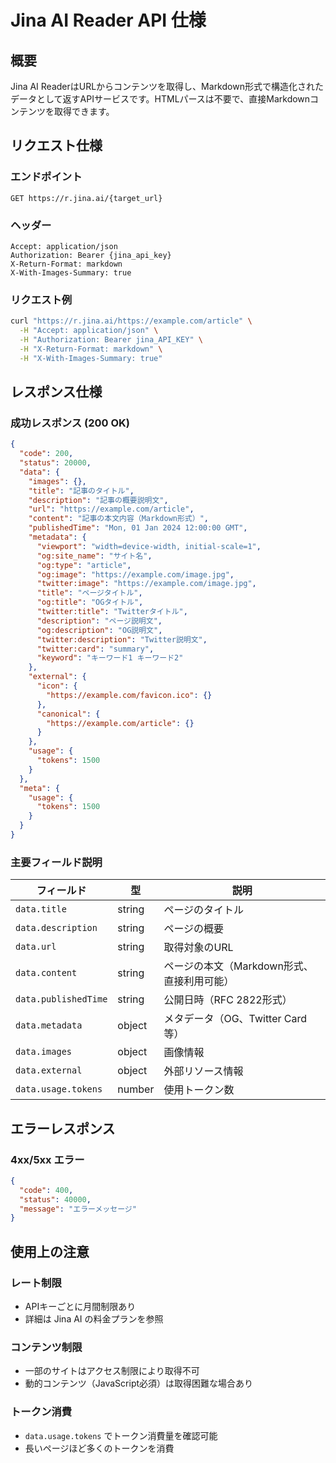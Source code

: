 # Jina AI Reader API 仕様

## 概要
Jina AI ReaderはURLからコンテンツを取得し、Markdown形式で構造化されたデータとして返すAPIサービスです。HTMLパースは不要で、直接Markdownコンテンツを取得できます。

## リクエスト仕様

### エンドポイント
```
GET https://r.jina.ai/{target_url}
```

### ヘッダー
```http
Accept: application/json
Authorization: Bearer {jina_api_key}
X-Return-Format: markdown
X-With-Images-Summary: true
```

### リクエスト例
```bash
curl "https://r.jina.ai/https://example.com/article" \
  -H "Accept: application/json" \
  -H "Authorization: Bearer jina_API_KEY" \
  -H "X-Return-Format: markdown" \
  -H "X-With-Images-Summary: true"
```

## レスポンス仕様

### 成功レスポンス (200 OK)
```json
{
  "code": 200,
  "status": 20000,
  "data": {
    "images": {},
    "title": "記事のタイトル",
    "description": "記事の概要説明文",
    "url": "https://example.com/article",
    "content": "記事の本文内容（Markdown形式）",
    "publishedTime": "Mon, 01 Jan 2024 12:00:00 GMT",
    "metadata": {
      "viewport": "width=device-width, initial-scale=1",
      "og:site_name": "サイト名",
      "og:type": "article",
      "og:image": "https://example.com/image.jpg",
      "twitter:image": "https://example.com/image.jpg",
      "title": "ページタイトル",
      "og:title": "OGタイトル",
      "twitter:title": "Twitterタイトル",
      "description": "ページ説明文",
      "og:description": "OG説明文",
      "twitter:description": "Twitter説明文",
      "twitter:card": "summary",
      "keyword": "キーワード1 キーワード2"
    },
    "external": {
      "icon": {
        "https://example.com/favicon.ico": {}
      },
      "canonical": {
        "https://example.com/article": {}
      }
    },
    "usage": {
      "tokens": 1500
    }
  },
  "meta": {
    "usage": {
      "tokens": 1500
    }
  }
}
```

### 主要フィールド説明

| フィールド | 型 | 説明 |
|-----------|----|----|
| `data.title` | string | ページのタイトル |
| `data.description` | string | ページの概要 |
| `data.url` | string | 取得対象のURL |
| `data.content` | string | ページの本文（Markdown形式、直接利用可能） |
| `data.publishedTime` | string | 公開日時（RFC 2822形式） |
| `data.metadata` | object | メタデータ（OG、Twitter Card等） |
| `data.images` | object | 画像情報 |
| `data.external` | object | 外部リソース情報 |
| `data.usage.tokens` | number | 使用トークン数 |

## エラーレスポンス

### 4xx/5xx エラー
```json
{
  "code": 400,
  "status": 40000,
  "message": "エラーメッセージ"
}
```

## 使用上の注意

### レート制限
- APIキーごとに月間制限あり
- 詳細は Jina AI の料金プランを参照

### コンテンツ制限
- 一部のサイトはアクセス制限により取得不可
- 動的コンテンツ（JavaScript必須）は取得困難な場合あり

### トークン消費
- `data.usage.tokens` でトークン消費量を確認可能
- 長いページほど多くのトークンを消費